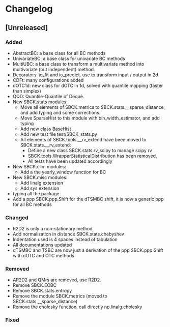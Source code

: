 
# Changelog

## [Unreleased]

### Added
- AbstractBC: a base class for all BC methods
- UnivariateBC: a base class for univariate BC methods
- MultiUBC: a base class to transform a multivariate method into multivariate
    (but independent) method.
- Decorators: io_fit and io_predict. use to transform input / output in 2d
- CDFt: many configurations added
- dOTC1d: new class for dOTC in 1d, solved with quantile mapping (faster than
    simplex)
- QQD: Quantile-Quantile of Dequé.
- New SBCK.stats modules:
    - Move all elements of SBCK.metrics to SBCK.stats.__sparse_distance, and add
      typing and some corrections.
    - Move SparseHist to this module with bin_width_estimator, and add typing
    - Add new class BaseHist
    - Add new test file test/SBCK_stats.py
    - All elements of SBCK.tools.__rv_extend have been moved to
      SBCK.stats.__rv_extend:
        * Define a new class SBCK.stats.rv_scipy to manage scipy rv
        * SBCK.tools.WrapperStatisticalDistribution has been removed,
        * All tests have been updated accordingly
- New SBCK.clim modules:
    - Add a the yearly_window function for BC
- New SBCK.misc modules:
    - Add linalg extension
    - Add sys extension
- typing all the package
- Add a ppp SBCK.ppp.Shift for the dTSMBC shift, it is now a generic ppp for
    all BC methods

### Changed
- R2D2 is only a non-stationary method.
- Add normalization in distance SBCK.stats.chebyshev
- Indentation used is 4 spaces instead of tabulation
- All documentations updated
- dTSMBC and TSBC are now just a derivation of the ppp SBCK.ppp.Shift with dOTC
    and OTC methods

### Removed
- AR2D2 and QMrs are removed, use R2D2.
- Remove SBCK.ECBC
- Remove SBCK.stats.entropy
- Remove the module SBCK.metrics (moved to SBCK.stats.__sparse_distance)
- Remove the cholesky function, call directly np.linalg.cholesky

### Fixed

